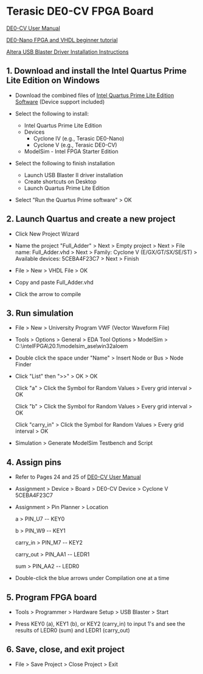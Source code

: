 # Terasic DE0-CV FPGA Board

[DE0-CV User Manual](https://www.intel.com/content/dam/altera-www/global/en_US/portal/dsn/42/doc-us-dsnbk-42-1504012210-de0-cv-user-manual.pdf)

[DE0-Nano FPGA and VHDL beginner tutorial](https://compectroner.wordpress.com/2016/07/14/first-blog-postde0-nano-fpga-and-vhdl-beginner-tutorial/)

[Altera USB Blaster Driver Installation Instructions](http://www.terasic.com.tw/wiki/Altera_USB_Blaster_Driver_Installation_Instructions)

## 1. Download and install the Intel Quartus Prime Lite Edition on Windows

* Download the combined files of [Intel Quartus Prime Lite Edition Software](https://www.intel.com/content/www/us/en/software/programmable/quartus-prime/download.html) (Device support included)

* Select the following to install:
  * Intel Quartus Prime Lite Edition
  * Devices
    * Cyclone IV (e.g., Terasic DE0-Nano)
    * Cyclone V (e.g., Terasic DE0-CV)
  * ModelSim - Intel FPGA Starter Edition

* Select the following to finish installation

  * Launch USB Blaster II driver installation
  * Create shortcuts on Desktop
  * Launch Quartus Prime Lite Edition

* Select "Run the Quartus Prime software" > OK

## 2. Launch Quartus and create a new project 

* Click New Project Wizard

* Name the project "Full_Adder" > Next > Empty project > Next > File name: Full_Adder.vhd > Next > Family: Cyclone V (E/GX/GT/SX/SE/ST) > Available devices: 5CEBA4F23C7 > Next > Finish

* File > New > VHDL File > OK

* Copy and paste Full_Adder.vhd

* Click the arrow to compile

## 3. Run simulation

* File > New > University Program VWF (Vector Waveform File)

* Tools > Options > General > EDA Tool Options > ModelSim > C:\intelFPGA\20.1\modelsim_ase\win32aloem

* Double click the space under "Name" > Insert Node or Bus > Node Finder

* Click "List" then ">>" > OK > OK

  Click "a" > Click the Symbol for Random Values > Every grid interval > OK

  Click "b" > Click the Symbol for Random Values > Every grid interval > OK

  Click "carry_in" > Click the Symbol for Random Values > Every grid interval > OK

* Simulation > Generate ModelSim Testbench and Script

## 4. Assign pins

* Refer to Pages 24 and 25 of [DE0-CV User Manual](https://www.intel.com/content/dam/altera-www/global/en_US/portal/dsn/42/doc-us-dsnbk-42-1504012210-de0-cv-user-manual.pdf)

* Assignment > Device > Board > DE0-CV Device > Cyclone V 5CEBA4F23C7

* Assignment > Pin Planner > Location

  a > PIN_U7 -- KEY0

  b > PIN_W9 -- KEY1

  carry_in > PIN_M7 -- KEY2

  carry_out > PIN_AA1 -- LEDR1
  
  sum > PIN_AA2 -- LEDR0
  
* Double-click the blue arrows under Compilation one at a time

## 5. Program FPGA board

* Tools > Programmer > Hardware Setup > USB Blaster > Start

* Press KEY0 (a), KEY1 (b), or KEY2 (carry_in) to input 1's and see the results of LEDR0 (sum) and LEDR1 (carry_out)

## 6. Save, close, and exit project

* File > Save Project > Close Project > Exit
